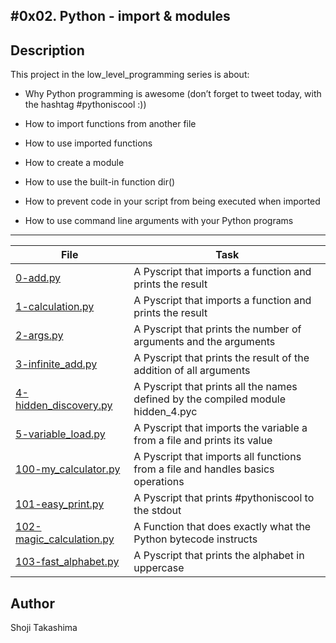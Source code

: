 #0x02. Python - import & modules
---
## Description

This project in the low_level_programming series is about:

* Why Python programming is awesome (don’t forget to tweet today, with the hashtag #pythoniscool :))

* How to import functions from another file

* How to use imported functions

* How to create a module

* How to use the built-in function dir()

* How to prevent code in your script from being executed when imported

* How to use command line arguments with your Python programs

---
File|Task
---|---
[0-add.py ](./0-add.py ) | A Pyscript that imports a function and prints the result
[1-calculation.py ](./1-calculation.py ) | A Pyscript that imports a function and prints the result
[2-args.py ](./2-args.py ) | A Pyscript that prints the number of arguments and the arguments
[3-infinite_add.py ](./3-infinite_add.py ) | A Pyscript that prints the result of the addition of all arguments
[4-hidden_discovery.py ](./4-hidden_discovery.py ) | A Pyscript that prints all the names defined by the compiled module hidden_4.pyc
[5-variable_load.py ](./5-variable_load.py ) | A Pyscript that imports the variable a from a file and prints its value
[100-my_calculator.py ](./100-my_calculator.py ) | A Pyscript that imports all functions from a file and handles basics operations
[101-easy_print.py ](./101-easy_print.py ) | A Pyscript that prints #pythoniscool to the stdout
[102-magic_calculation.py ](./102-magic_calculation.py ) | A Function that does exactly what the Python bytecode instructs
[103-fast_alphabet.py ](./103-fast_alphabet.py ) | A Pyscript that prints the alphabet in uppercase

## Author
 Shoji Takashima
